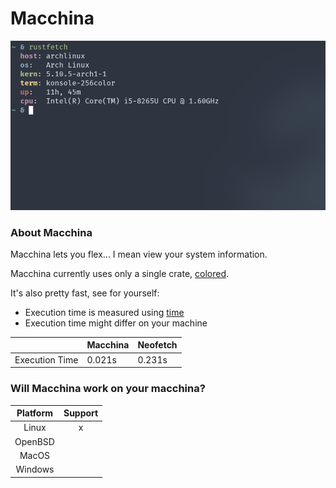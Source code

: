 # Macchina

<p align="center">
    <img src="preview.png"/>
</p>

### About Macchina

Macchina lets you flex... I mean view your system information.

Macchina currently uses only a single crate, [colored](https://crates.io/crates/colored).

It's also pretty fast, see for yourself:

- Execution time is measured using [time](https://www.gnu.org/software/time/)
- Execution time might differ on your machine

|                   | Macchina      | Neofetch   |
| -----------       | -----------   | ---------- |
| Execution Time    | 0.021s        | 0.231s     |

### Will Macchina work on your macchina?

|  Platform     |  Support      |
|:-:            |:-:            |
| Linux         | x             |
| OpenBSD       |               |
| MacOS         |               |
| Windows       |               |